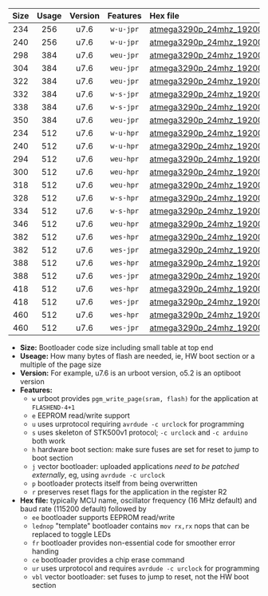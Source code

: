 |Size|Usage|Version|Features|Hex file|
|:-:|:-:|:-:|:-:|:--|
|234|256|u7.6|`w-u-jpr`|[atmega3290p_24mhz_19200bps_ur_vbl.hex](https://raw.githubusercontent.com/stefanrueger/urboot/main/atmega3290p_24mhz_19200bps_ur_vbl.hex)|
|240|256|u7.6|`w-u-jpr`|[atmega3290p_24mhz_19200bps_lednop_ur_vbl.hex](https://raw.githubusercontent.com/stefanrueger/urboot/main/atmega3290p_24mhz_19200bps_lednop_ur_vbl.hex)|
|298|384|u7.6|`weu-jpr`|[atmega3290p_24mhz_19200bps_ee_ur_vbl.hex](https://raw.githubusercontent.com/stefanrueger/urboot/main/atmega3290p_24mhz_19200bps_ee_ur_vbl.hex)|
|304|384|u7.6|`weu-jpr`|[atmega3290p_24mhz_19200bps_ee_lednop_ur_vbl.hex](https://raw.githubusercontent.com/stefanrueger/urboot/main/atmega3290p_24mhz_19200bps_ee_lednop_ur_vbl.hex)|
|322|384|u7.6|`weu-jpr`|[atmega3290p_24mhz_19200bps_ee_lednop_fr_ur_vbl.hex](https://raw.githubusercontent.com/stefanrueger/urboot/main/atmega3290p_24mhz_19200bps_ee_lednop_fr_ur_vbl.hex)|
|332|384|u7.6|`w-s-jpr`|[atmega3290p_24mhz_19200bps_vbl.hex](https://raw.githubusercontent.com/stefanrueger/urboot/main/atmega3290p_24mhz_19200bps_vbl.hex)|
|338|384|u7.6|`w-s-jpr`|[atmega3290p_24mhz_19200bps_lednop_vbl.hex](https://raw.githubusercontent.com/stefanrueger/urboot/main/atmega3290p_24mhz_19200bps_lednop_vbl.hex)|
|350|384|u7.6|`weu-jpr`|[atmega3290p_24mhz_19200bps_ee_lednop_fr_ce_ur_vbl.hex](https://raw.githubusercontent.com/stefanrueger/urboot/main/atmega3290p_24mhz_19200bps_ee_lednop_fr_ce_ur_vbl.hex)|
|234|512|u7.6|`w-u-hpr`|[atmega3290p_24mhz_19200bps_ur.hex](https://raw.githubusercontent.com/stefanrueger/urboot/main/atmega3290p_24mhz_19200bps_ur.hex)|
|240|512|u7.6|`w-u-hpr`|[atmega3290p_24mhz_19200bps_lednop_ur.hex](https://raw.githubusercontent.com/stefanrueger/urboot/main/atmega3290p_24mhz_19200bps_lednop_ur.hex)|
|294|512|u7.6|`weu-hpr`|[atmega3290p_24mhz_19200bps_ee_ur.hex](https://raw.githubusercontent.com/stefanrueger/urboot/main/atmega3290p_24mhz_19200bps_ee_ur.hex)|
|300|512|u7.6|`weu-hpr`|[atmega3290p_24mhz_19200bps_ee_lednop_ur.hex](https://raw.githubusercontent.com/stefanrueger/urboot/main/atmega3290p_24mhz_19200bps_ee_lednop_ur.hex)|
|318|512|u7.6|`weu-hpr`|[atmega3290p_24mhz_19200bps_ee_lednop_fr_ur.hex](https://raw.githubusercontent.com/stefanrueger/urboot/main/atmega3290p_24mhz_19200bps_ee_lednop_fr_ur.hex)|
|328|512|u7.6|`w-s-hpr`|[atmega3290p_24mhz_19200bps.hex](https://raw.githubusercontent.com/stefanrueger/urboot/main/atmega3290p_24mhz_19200bps.hex)|
|334|512|u7.6|`w-s-hpr`|[atmega3290p_24mhz_19200bps_lednop.hex](https://raw.githubusercontent.com/stefanrueger/urboot/main/atmega3290p_24mhz_19200bps_lednop.hex)|
|346|512|u7.6|`weu-hpr`|[atmega3290p_24mhz_19200bps_ee_lednop_fr_ce_ur.hex](https://raw.githubusercontent.com/stefanrueger/urboot/main/atmega3290p_24mhz_19200bps_ee_lednop_fr_ce_ur.hex)|
|382|512|u7.6|`wes-hpr`|[atmega3290p_24mhz_19200bps_ee.hex](https://raw.githubusercontent.com/stefanrueger/urboot/main/atmega3290p_24mhz_19200bps_ee.hex)|
|382|512|u7.6|`wes-jpr`|[atmega3290p_24mhz_19200bps_ee_vbl.hex](https://raw.githubusercontent.com/stefanrueger/urboot/main/atmega3290p_24mhz_19200bps_ee_vbl.hex)|
|388|512|u7.6|`wes-hpr`|[atmega3290p_24mhz_19200bps_ee_lednop.hex](https://raw.githubusercontent.com/stefanrueger/urboot/main/atmega3290p_24mhz_19200bps_ee_lednop.hex)|
|388|512|u7.6|`wes-jpr`|[atmega3290p_24mhz_19200bps_ee_lednop_vbl.hex](https://raw.githubusercontent.com/stefanrueger/urboot/main/atmega3290p_24mhz_19200bps_ee_lednop_vbl.hex)|
|418|512|u7.6|`wes-hpr`|[atmega3290p_24mhz_19200bps_ee_lednop_fr.hex](https://raw.githubusercontent.com/stefanrueger/urboot/main/atmega3290p_24mhz_19200bps_ee_lednop_fr.hex)|
|418|512|u7.6|`wes-jpr`|[atmega3290p_24mhz_19200bps_ee_lednop_fr_vbl.hex](https://raw.githubusercontent.com/stefanrueger/urboot/main/atmega3290p_24mhz_19200bps_ee_lednop_fr_vbl.hex)|
|460|512|u7.6|`wes-hpr`|[atmega3290p_24mhz_19200bps_ee_lednop_fr_ce.hex](https://raw.githubusercontent.com/stefanrueger/urboot/main/atmega3290p_24mhz_19200bps_ee_lednop_fr_ce.hex)|
|460|512|u7.6|`wes-jpr`|[atmega3290p_24mhz_19200bps_ee_lednop_fr_ce_vbl.hex](https://raw.githubusercontent.com/stefanrueger/urboot/main/atmega3290p_24mhz_19200bps_ee_lednop_fr_ce_vbl.hex)|

- **Size:** Bootloader code size including small table at top end
- **Useage:** How many bytes of flash are needed, ie, HW boot section or a multiple of the page size
- **Version:** For example, u7.6 is an urboot version, o5.2 is an optiboot version
- **Features:**
  + `w` urboot provides `pgm_write_page(sram, flash)` for the application at `FLASHEND-4+1`
  + `e` EEPROM read/write support
  + `u` uses urprotocol requiring `avrdude -c urclock` for programming
  + `s` uses skeleton of STK500v1 protocol; `-c urclock` and `-c arduino` both work
  + `h` hardware boot section: make sure fuses are set for reset to jump to boot section
  + `j` vector bootloader: uploaded applications *need to be patched externally*, eg, using `avrdude -c urclock`
  + `p` bootloader protects itself from being overwritten
  + `r` preserves reset flags for the application in the register R2
- **Hex file:** typically MCU name, oscillator frequency (16 MHz default) and baud rate (115200 default) followed by
  + `ee` bootloader supports EEPROM read/write
  + `lednop` "template" bootloader contains `mov rx,rx` nops that can be replaced to toggle LEDs
  + `fr` bootloader provides non-essential code for smoother error handing
  + `ce` bootloader provides a chip erase command
  + `ur` uses urprotocol and requires `avrdude -c urclock` for programming
  + `vbl` vector bootloader: set fuses to jump to reset, not the HW boot section
